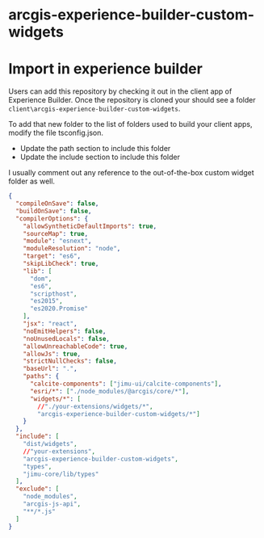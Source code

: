 # arcgis-experience-builder-custom-widgets

# Import in experience builder

Users can add this repository by checking it out in the client app of Experience Builder. Once the repository is cloned your should see a folder `client\arcgis-experience-builder-custom-widgets`.

To add that new folder to the list of folders used to build your client apps, modify the file tsconfig.json.

 * Update the path section to include this folder
 * Update the include section to include this folder

 I usually comment out any reference to the out-of-the-box custom widget folder as well.

```json
{
  "compileOnSave": false,
  "buildOnSave": false,
  "compilerOptions": {
    "allowSyntheticDefaultImports": true,
    "sourceMap": true,
    "module": "esnext",
    "moduleResolution": "node",
    "target": "es6",
    "skipLibCheck": true,
    "lib": [
      "dom",
      "es6",
      "scripthost",
      "es2015",
      "es2020.Promise"
    ],
    "jsx": "react",
    "noEmitHelpers": false,
    "noUnusedLocals": false,
    "allowUnreachableCode": true,
    "allowJs": true,
    "strictNullChecks": false,
    "baseUrl": ".",
    "paths": {
      "calcite-components": ["jimu-ui/calcite-components"],
      "esri/*": ["./node_modules/@arcgis/core/*"],
      "widgets/*": [
        //"./your-extensions/widgets/*", 
        "arcgis-experience-builder-custom-widgets/*"]
    }
  },
  "include": [
    "dist/widgets",
    //"your-extensions",
    "arcgis-experience-builder-custom-widgets",
    "types",
    "jimu-core/lib/types"
  ],
  "exclude": [
    "node_modules",
    "arcgis-js-api",
    "**/*.js"
  ]
}

```